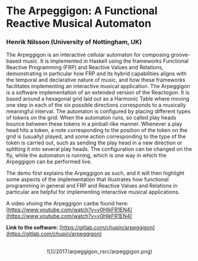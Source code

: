 
# The Arpeggigon: A Functional Reactive Musical Automaton

### Henrik Nilsson (University of Nottingham, UK)

The Arpeggigon is an interactive cellular automaton for composing groove-based music. It is implemented in Haskell using the frameworks Functional Reactive Programming (FRP) and Reactive Values and Relations, demonstrating in particular how FRP and its hybrid capabilities aligns with the temporal and declarative nature of music, and how these frameworks facilitates implementing an interactive musical application. The Arpeggigon is a software implementation of an extended version of the Reactogon. It is based around a hexagonal grid laid out as a Harmonic Table where moving one step in each of the six possible directions corresponds to a musically meaningful interval. The automaton is configured by placing different types of tokens on the grid. When the automaton runs, so called play heads bounce between these tokens in a pinball-like manner. Whenever a play head hits a token, a note corresponding to the position of the token on the grid is (usually) played, and some action corresponding to the type of the token is carried out, such as sending the play head in a new direction or splitting it into several play heads. The configuration can be changed on the fly, while the automaton is running, which is one way in which the Arpeggigon can be performed live.

The demo first explains the Arpeggigon as such, and it will then highlight some aspects of the implementation that illustrates how functional programming in general and FRP and Reactive Values and Relations in particular are helpful for implementing interactive musical applications.

A video shoing the Arpeggigon canbe found here: [https://www.youtube.com/watch?v=v0HIkFR1EN4](https://www.youtube.com/watch?v=v0HIkFR1EN4)


**Link to the software:**
[https://gitlab.com/chupin/arpeggigon](https://gitlab.com/chupin/arpeggigon)

<br>
<center>
![](/2017/arpeggigon_rsrc/arpeggigon.png)
</center>